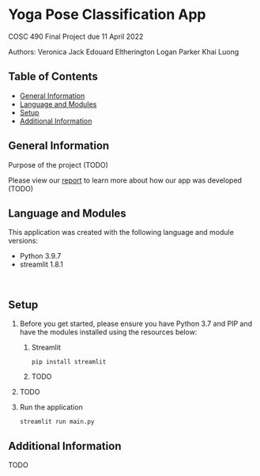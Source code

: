 # Yoga Pose Classification App
COSC 490 Final Project due 11 April 2022

Authors:
    Veronica Jack
    Edouard Eltherington
    Logan Parker
    Khai Luong

## Table of Contents
* [General Information](#general-information)
* [Language and Modules](#language-and-modules)
* [Setup](#setup)
* [Additional Information](#additional-information)

## General Information

Purpose of the project (TODO)

Please view our [report]() to learn more about how our app was developed (TODO)

## Language and Modules
This application was created with the following language and module versions:

- Python 3.9.7
- streamlit 1.8.1

<br>

## Setup
1. Before you get started, please ensure you have Python 3.7 and PIP and have the modules installed using the resources below:

    1. Streamlit

        ```
        pip install streamlit
        ```

    2. TODO

3. TODO

4. Run the application

    ```
    streamlit run main.py
    ```

## Additional Information
TODO
